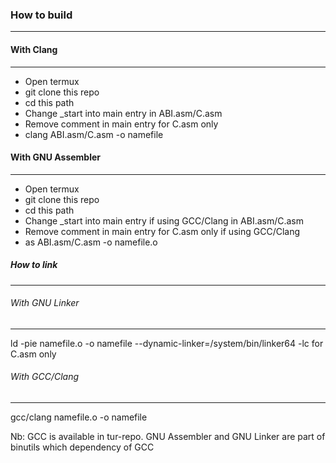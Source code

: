### How to build
----------------

#### With Clang
---------------

-   Open termux
-   git clone this repo
-   cd this path
-   Change _start into main entry in ABI.asm/C.asm
-   Remove comment in main entry for C.asm only
-   clang ABI.asm/C.asm -o namefile

#### With GNU Assembler
-----------------------

-   Open termux
-   git clone this repo
-   cd this path
-   Change _start into main entry if using GCC/Clang in ABI.asm/C.asm
-   Remove comment in main entry for C.asm only if using GCC/Clang
-   as ABI.asm/C.asm -o namefile.o

##### How to link
-----------------

###### With GNU Linker
----------------------

ld -pie namefile.o -o namefile --dynamic-linker=/system/bin/linker64 -lc for C.asm only

###### With GCC/Clang
---------------------

gcc/clang namefile.o -o namefile

Nb: GCC is available in tur-repo. GNU Assembler and GNU Linker are part of binutils which dependency of GCC
